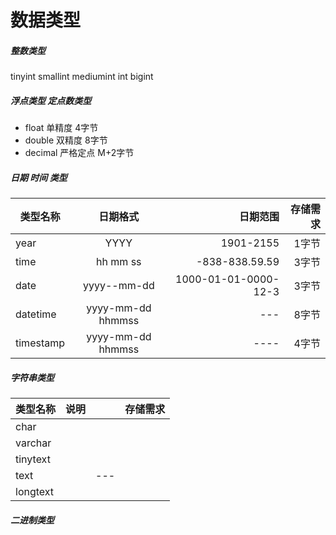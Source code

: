 # 数据类型
##### 整数类型
tinyint  smallint mediumint int bigint
##### 浮点类型 定点数类型
- float     单精度      4字节
- double    双精度      8字节
- decimal   严格定点    M+2字节
##### 日期 时间 类型 

|类型名称|日期格式|日期范围|存储需求|
|---|:--:|---:|---:|
year|YYYY|1901-2155|1字节|
time|hh mm ss|-838-838.59.59|3字节|
date|yyyy--mm-dd|1000-01-01-0000-12-3|3字节|
datetime|yyyy-mm-dd hhmmss|---|8字节|
timestamp|yyyy-mm-dd hhmmss|----|4字节|


##### 字符串类型
|类型名称|说明||存储需求|
|---|:--:|---:|---:|
char||||
varchar||||
tinytext||||
text||---||
longtext||||

##### 二进制类型
